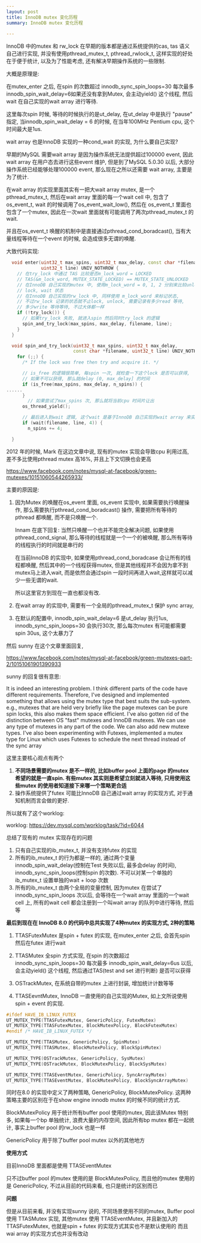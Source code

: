 ```yaml
---
layout: post
title: InnoDB mutex 变化历程
summary: InnoDB mutex 变化历程
 
---
```



InnoDB 中的mutex 和 rw_lock 在早期的版本都是通过系统提供的cas, tas 语义自己进行实现, 并没有使用pthread_mutex_t, pthread_rwlock_t,  这样实现的好处在于便于统计, 以及为了性能考虑, 还有解决早期操作系统的一些限制.

大概是原理是:

在mutex_enter 之后, 在spin 的次数超过 innodb_sync_spin_loops=30 每次最多 innodb_spin_wait_delay=6如果还没有拿到Mutex, 会主动yield() 这个线程, 然后wait 在自己实现的wait array 进行等待.

这里每次spin 时候, 等待的时候执行的是ut_delay, 在ut_delay 中是执行 "pause" 指定, 当innodb_spin_wait_delay = 6 的时候, 在当年100MHz Pentium cpu, 这个时间最大是1us.

wait array 也是InnoDB 实现的一种cond_wait 的实现, 为什么要自己实现?

早期的MySQL 需要wait array 是因为操作系统无法提供超过100000 event, 因此wait array 在用户态去进行这些event 维护, 但是到了MySQL 5.0.30 以后, 大部分操作系统已经能够处理100000 event, 那么现在之所以还需要 wait array, 主要是为了统计.

在wait array 的实现里面其实有一把大wait array mutex, 是一个pthread_mutex_t, 然后在wait array 里面的每一个wait cell 中, 包含了os_event_t, wait 的时候调用了os_event_wait_low(), 然后在 os_event_t 里面也包含了一个mutex,  因此在一次wait 里面就有可能调用了两次pthread_mutex_t 的wait.

并且在os_event_t 唤醒的机制中是直接通过pthread_cond_boradcast(), 当有大量线程等待在一个event 的时候, 会造成很多无谓的唤醒.



大致代码实现:

```c++
  void enter(uint32_t max_spins, uint32_t max_delay, const char *filename,
             uint32_t line) UNIV_NOTHROW {
    // 在try_lock 中通过 TAS 比较是否m_lock_word = LOCKED
    // TAS(&m_lock_word, MUTEX_STATE_LOCKED) == MUTEX_STATE_UNLOCKED
    // 在InnoDB 自己实现的mutex 中, 使用m_lock_word = 0, 1, 2 分别来比较unlock,
    // lock, wait 状态
    // 在InnoDB 自己实现的rw_lock 中, 同样使用 m_lock_word 来标记状态,
    // 不过rw_lock 记录的状态就不止lock, unlock, 需要记录有多少read 等待,
    // 多少write 等待等待, 不过大体都一样
    if (!try_lock()) {
      // 如果try_lock 失败, 就进入spin 然后同时try_lock 的逻辑
      spin_and_try_lock(max_spins, max_delay, filename, line);
    }
  }

  void spin_and_try_lock(uint32_t max_spins, uint32_t max_delay,
                         const char *filename, uint32_t line) UNIV_NOTHROW {
    for (;;) {
      /* If the lock was free then try and acquire it. */

      // is_free 的逻辑很简单, 每spin 一次, 就检查一下这个lock 是否可以获得,
      // 如果不可以获得, 那么就delay (0, max_delay] 的时间
      if (is_free(max_spins, max_delay, n_spins)) {
......
      }
        // 如果尝试了max_spins 次, 那么就将当前cpu 时间片让出
      os_thread_yield();

      // 最后进入到wait 逻辑, 这个wait 是基于InnoDB 自己实现的wait array 来实现
      if (wait(filename, line, 4)) {
        n_spins += 4;

  }

```



2012 年的时候, Mark 在这边文章中说, 现有的mutex 实现会导致cpu 利用过高, 差不多比使用pthread mutex 高16%, 并且上下文切换也会更高

https://www.facebook.com/notes/mysql-at-facebook/green-mutexes/10151060544265933/

主要的原因是:

1. 因为Mutex 的唤醒在os_event 里面, os_event 实现中, 如果需要执行唤醒操作, 那么需要执行pthread_cond_boradcast() 操作, 需要把所有等待的pthread 都唤醒, 而不是只唤醒一个. 

   Innam 在底下回复: 当然只唤醒一个也并不能完全解决问题, 如果使用 pthread_cond_signal, 那么等待的线程就是一个一个的被唤醒, 那么所有等待的线程执行的时间就是串行的

   在当前InnoDB 的实现中, 如果使用pthread_cond_boradcase 会让所有的线程都唤醒, 然后其中的一个线程获得mutex, 但是其他线程并不会因为拿不到mutex马上进入wait, 而是依然会通过spin 一段时间再进入wait,这样就可以减少一些无谓的wait.

   所以这里官方到现在一直也都没有改.

2. 在wait array 的实现中,  需要有一个全局的pthread_mutex_t 保护 sync array, 

3. 在默认的配置中, innodb_spin_wait_delay=6 是ut_delay 执行1us,  innodb_sync_spin_loops=30 会执行30次, 那么每次mutex 有可能都需要spin 30us, 这个太暴力了

   

然后 sunny 在这个文章里面回复, 

https://www.facebook.com/notes/mysql-at-facebook/green-mutexes-part-2/10151061901390933

sunny 的回复很有意思:

 It is indeed an interesting problem. I think different parts of the code have different requirements. Therefore, I've designed and implemented something that allows using the mutex type that best suits the sub-system. e.g., mutexes that are held very briefly like the page mutexes can be pure spin locks, this also makes them space efficient. I've also gotten rid of the distinction between OS "fast" mutexes and InnoDB mutexes. We can use any type of mutexes in any part of the code. We can also add new mutexe types. I've also been experimenting with Futexes, implemented a mutex type for Linux which uses Futexes to schedule the next thread instead of the sync array 



这里主要核心观点有两个

1. **不同场景需要的mutex 是不一样的, 比如buffer pool 上面的page 的mutex 希望的就是一直spin. 有些mutex 其实则是希望立刻就进入等待,  只用使用这些mutex 的使用者知道接下来哪一个策略更合适**
2. 操作系统提供了futex 可能比InnoDB 自己通过wait array 的实现方式, 对于通知机制而言会做的更好.



所以就有了这个worklog: 

worklog: https://dev.mysql.com/worklog/task/?id=6044

总结了现有的 mutex 实现存在的问题

1. 只有自己实现的ib_mutex_t, 并没有支持futex 的实现
2. 所有的ib_mutex_t 的行为都是一样的, 通过两个变量 innodb_spin_wait_delay(控制在Test 失败以后, 最多会delay 的时间), innodb_sync_spin_loops(控制spin 的次数). 不可以对某一个单独的ib_mutex_t 设置单独的wait + loop 次数
3. 所有的ib_mutex_t 由两个全局的变量控制, 因为mutex 在尝试了innodb_sync_spin_loops 次以后, 会等待在一个wait array 里面的一个wait cell 上, 所有的wait cell 都会注册到一个叫wait array 的队列中进行等待, 然后等



**最后到现在在 InnoDB 8.0 的代码中总共实现了4种mutex 的实现方式, 2种的策略**

1. TTASFutexMutex 是spin + futex 的实现,  在mutex_enter 之后, 会首先spin 然后在futex 进行wait

2. TTASMutex 全spin 方式实现, 在spin 的次数超过 innodb_sync_spin_loops=30 每次最多 innodb_spin_wait_delay=6us 以后, 会主动yield() 这个线程, 然后通过TAS(test and set 进行判断) 是否可以获得

3. OSTrackMutex, 在系统自带的mutex 上进行封装, 增加统计计数等等

4. TTASEevntMutex, InnoDB 一直使用的自己实现的Mutex, 如上文所说使用spin + event 的实现.


```c++
#ifdef HAVE_IB_LINUX_FUTEX
UT_MUTEX_TYPE(TTASFutexMutex, GenericPolicy, FutexMutex)
UT_MUTEX_TYPE(TTASFutexMutex, BlockMutexPolicy, BlockFutexMutex)
#endif /* HAVE_IB_LINUX_FUTEX */

UT_MUTEX_TYPE(TTASMutex, GenericPolicy, SpinMutex)
UT_MUTEX_TYPE(TTASMutex, BlockMutexPolicy, BlockSpinMutex)

UT_MUTEX_TYPE(OSTrackMutex, GenericPolicy, SysMutex)
UT_MUTEX_TYPE(OSTrackMutex, BlockMutexPolicy, BlockSysMutex)

UT_MUTEX_TYPE(TTASEventMutex, GenericPolicy, SyncArrayMutex)
UT_MUTEX_TYPE(TTASEventMutex, BlockMutexPolicy, BlockSyncArrayMutex)
```



同时在8.0 的实现中定义了两种策略, GenericPolicy, BlockMutexPolicy. 这两种策略主要的区别在于在show engine innodb mutex 的时候不同的统计方式.

BlockMutexPolicy 用于统计所有buffer pool 使用的mutex, 因此该Mutex 特别多, 如果每一个bp 单独统计, 浪费大量的内存空间, 因此所有bp mutex 都在一起统计, 事实上buffer pool 的rw_lock 也是一样

GenericPolicy 用于除了buffer pool mutex 以外的其他地方



**使用方式**

目前InnoDB 里面都是使用 TTASEventMutex

只不过buffer pool 的mutex 使用的是 BlockMutexPolicy, 而且他的mutex 使用的是 GenericPolicy, 不过从目前的代码来看, 也只是统计的区别而已



**问题**

但是从目前来看, 并没有实现sunny 说的, 不同场景使用不同的mutex, Buffer pool 使用 TTASMutex 实现, 其他mutex 使用 TTASEventMutex, 
并且新加入的 TTASFutexMutex, 也就是spin + futex 的实现方式其实也不是默认使用的
而且wai array 的实现方式也并没有改动

